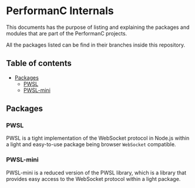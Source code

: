 # PerformanC Internals

This documents has the purpose of listing and explaining the packages and modules that are part of the PerformanC projects.

All the packages listed can be find in their branches inside this repository.

## Table of contents

- [Packages](#packages)
  - [PWSL](#pwsl)
  - [PWSL-mini](#pwsl-mini)

## Packages

### PWSL

PWSL is a tight implementation of the WebSocket protocol in Node.js within a light and easy-to-use package being browser `WebSocket` compatible.

### PWSL-mini

PWSL-mini is a reduced version of the PWSL library, which is a library that provides easy access to the WebSocket protocol within a light package.
